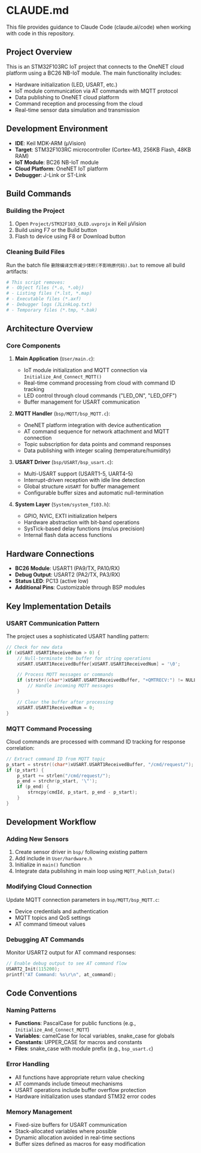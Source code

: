 # CLAUDE.md

This file provides guidance to Claude Code (claude.ai/code) when working with code in this repository.

## Project Overview

This is an STM32F103RC IoT project that connects to the OneNET cloud platform using a BC26 NB-IoT module. The main functionality includes:
- Hardware initialization (LED, USART, etc.)
- IoT module communication via AT commands with MQTT protocol
- Data publishing to OneNET cloud platform
- Command reception and processing from the cloud
- Real-time sensor data simulation and transmission

## Development Environment

- **IDE**: Keil MDK-ARM (µVision)
- **Target**: STM32F103RC microcontroller (Cortex-M3, 256KB Flash, 48KB RAM)
- **IoT Module**: BC26 NB-IoT module
- **Cloud Platform**: OneNET IoT platform
- **Debugger**: J-Link or ST-Link

## Build Commands

### Building the Project
1. Open `Project/STM32F103_OLED.uvprojx` in Keil µVision
2. Build using F7 or the Build button
3. Flash to device using F8 or Download button

### Cleaning Build Files
Run the batch file `删除编译文件减少体积(不影响原代码).bat` to remove all build artifacts:
```bash
# This script removes:
# - Object files (*.o, *.obj)
# - Listing files (*.lst, *.map)
# - Executable files (*.axf)
# - Debugger logs (JLinkLog.txt)
# - Temporary files (*.tmp, *.bak)
```

## Architecture Overview

### Core Components

1. **Main Application** (`User/main.c`):
   - IoT module initialization and MQTT connection via `Initialize_And_Connect_MQTT()`
   - Real-time command processing from cloud with command ID tracking
   - LED control through cloud commands ("LED_ON", "LED_OFF")
   - Buffer management for USART communication

2. **MQTT Handler** (`bsp/MQTT/bsp_MQTT.c`):
   - OneNET platform integration with device authentication
   - AT command sequence for network attachment and MQTT connection
   - Topic subscription for data points and command responses
   - Data publishing with integer scaling (temperature/humidity)

3. **USART Driver** (`bsp/USART/bsp_usart.c`):
   - Multi-USART support (USART1-5, UART4-5)
   - Interrupt-driven reception with idle line detection
   - Global structure `xUSART` for buffer management
   - Configurable buffer sizes and automatic null-termination

4. **System Layer** (`System/system_f103.h`):
   - GPIO, NVIC, EXTI initialization helpers
   - Hardware abstraction with bit-band operations
   - SysTick-based delay functions (ms/us precision)
   - Internal flash data access functions

## Hardware Connections

- **BC26 Module**: USART1 (PA9/TX, PA10/RX)
- **Debug Output**: USART2 (PA2/TX, PA3/RX)
- **Status LED**: PC13 (active low)
- **Additional Pins**: Customizable through BSP modules

## Key Implementation Details

### USART Communication Pattern
The project uses a sophisticated USART handling pattern:
```c
// Check for new data
if (xUSART.USART1ReceivedNum > 0) {
    // Null-terminate the buffer for string operations
    xUSART.USART1ReceivedBuffer[xUSART.USART1ReceivedNum] = '\0';

    // Process MQTT messages or commands
    if (strstr((char*)xUSART.USART1ReceivedBuffer, "+QMTRECV:") != NULL) {
        // Handle incoming MQTT messages
    }

    // Clear the buffer after processing
    xUSART.USART1ReceivedNum = 0;
}
```

### MQTT Command Processing
Cloud commands are processed with command ID tracking for response correlation:
```c
// Extract command ID from MQTT topic
p_start = strstr((char*)xUSART.USART1ReceivedBuffer, "/cmd/request/");
if (p_start) {
    p_start += strlen("/cmd/request/");
    p_end = strchr(p_start, '\"');
    if (p_end) {
        strncpy(cmdId, p_start, p_end - p_start);
    }
}
```

## Development Workflow

### Adding New Sensors
1. Create sensor driver in `bsp/` following existing pattern
2. Add include in `User/hardware.h`
3. Initialize in `main()` function
4. Integrate data publishing in main loop using `MQTT_Publish_Data()`

### Modifying Cloud Connection
Update MQTT connection parameters in `bsp/MQTT/bsp_MQTT.c`:
- Device credentials and authentication
- MQTT topics and QoS settings
- AT command timeout values

### Debugging AT Commands
Monitor USART2 output for AT command responses:
```c
// Enable debug output to see AT command flow
USART2_Init(115200);
printf("AT Command: %s\r\n", at_command);
```

## Code Conventions

### Naming Patterns
- **Functions**: PascalCase for public functions (e.g., `Initialize_And_Connect_MQTT`)
- **Variables**: camelCase for local variables, snake_case for globals
- **Constants**: UPPER_CASE for macros and constants
- **Files**: snake_case with module prefix (e.g., `bsp_usart.c`)

### Error Handling
- All functions have appropriate return value checking
- AT commands include timeout mechanisms
- USART operations include buffer overflow protection
- Hardware initialization uses standard STM32 error codes

### Memory Management
- Fixed-size buffers for USART communication
- Stack-allocated variables where possible
- Dynamic allocation avoided in real-time sections
- Buffer sizes defined as macros for easy modification